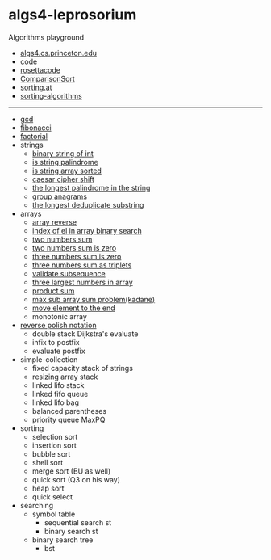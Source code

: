 # algs4-leprosorium

Algorithms playground 
- [algs4.cs.princeton.edu](https://algs4.cs.princeton.edu/home/)
- [code](https://algs4.cs.princeton.edu/code/)
- [rosettacode](https://rosettacode.org/wiki/Category:Programming_Tasks)
- [ComparisonSort](https://www.cs.usfca.edu/~galles/visualization/ComparisonSort.html)
- [sorting.at](http://sorting.at/)
- [sorting-algorithms](https://www.toptal.com/developers/sorting-algorithms)
___
- [gcd](https://github.com/solairerove/algs4-leprosorium/blob/master/euclid-highest-common-factor/src/main/java/com/github/solairerove/algs4/leprosorium/gcd_euclid/Application.java)
- [fibonacci](https://github.com/solairerove/algs4-leprosorium/blob/6981facfdce0753c01b4e3a25ae21ba1b9035f70/fibonacci/src/main/java/com/github/solairerove/algs4/leprosorium/fibonacci/Application.java#L54)
- [factorial](https://github.com/solairerove/algs4-leprosorium/blob/41154b2f7152dff03257f8e3ebcddeb28511b344/factorial/src/main/java/com/github/solairerove/algs4/leprosorium/factorial/Application.java#L10)
- strings
    - [binary string of int](https://github.com/solairerove/algs4-leprosorium/blob/a476ba05ba9549e21b5fa1b4096ecad73e14d3ca/exercise/src/main/java/com/github/solairerove/algs4/leprosorium/exercise1/ToBinaryStringApplication.java#L11)
    - [is string palindrome](https://github.com/solairerove/algs4-leprosorium/blob/39400707393632541e2db715d39a7fcdff85822b/simple-string/src/main/java/com/github/solairerove/algs4/leprosorium/simple_string/IsPalindromeApplication.java#L13)
    - [is string array sorted](https://github.com/solairerove/algs4-leprosorium/blob/dcb71b86dc350bb726cad951f3d2fa66998a12a9/simple-string/src/main/java/com/github/solairerove/algs4/leprosorium/simple_string/IsStringArraySorted.java#L17)
    - [caesar cipher shift](https://github.com/solairerove/algs4-leprosorium/blob/0e38a3a848ff60b8c9e28a4a008ac17a1adb80d8/simple-string/src/main/java/com/github/solairerove/algs4/leprosorium/simple_string/CaesarCipherEncryptor.java#L21)
    - [the longest palindrome in the string](https://github.com/solairerove/algs4-leprosorium/blob/ba617f6a0c1af4159dba4a95682e48bf6e202654/simple-string/src/main/java/com/github/solairerove/algs4/leprosorium/simple_string/LongestPalindromicString.java#L41)
    - [group anagrams](https://github.com/solairerove/algs4-leprosorium/blob/9bf72424aeb592039e996156c0f4b49a928aaff3/simple-string/src/main/java/com/github/solairerove/algs4/leprosorium/simple_string/GroupAnagrams.java#L33)
    - [the longest deduplicate substring](https://github.com/solairerove/algs4-leprosorium/blob/eb4b02b7e1c6b6c690dbf24d0b8cae942f7a6558/simple-string/src/main/java/com/github/solairerove/algs4/leprosorium/simple_string/LongestDeduplicateSubstring.java#L13)
- arrays
    - [array reverse](https://github.com/solairerove/algs4-leprosorium/blob/dcb71b86dc350bb726cad951f3d2fa66998a12a9/simple-array/src/main/java/com/github/solairerove/algs4/leprosorium/simple_arrays/Application.java#L84)
    - [index of el in array binary search](https://github.com/solairerove/algs4-leprosorium/blob/a1a6c3a6329faf6999f29254a0fa16374d80abfc/binary/src/main/java/com/github/solairerove/algs4/leprosorium/binary/Application.java#L34)
    - [two numbers sum](https://github.com/solairerove/algs4-leprosorium/blob/c6f23c28aa86911bd39130913e78c7e14a96af7c/two-number-sum/src/main/java/com/github/solairerove/algs4/leprosorium/two_number_sum/TwoNumberSum.java#L69)
    - [two numbers sum is zero](https://github.com/solairerove/algs4-leprosorium/blob/5d06b09fa8edefec3caba92e568f57299b29fc4a/two-number-sum/src/main/java/com/github/solairerove/algs4/leprosorium/two_number_sum/TwoSum.java#L21)
    - [three numbers sum is zero](https://github.com/solairerove/algs4-leprosorium/blob/e7abb3409d113e541a66cc2cafb87abadd45c2b5/two-number-sum/src/main/java/com/github/solairerove/algs4/leprosorium/two_number_sum/ThreeSum.java#L36)
    - [three numbers sum as triplets](https://github.com/solairerove/algs4-leprosorium/blob/c0b34167395c082b4455025853055b9dcfb731b0/two-number-sum/src/main/java/com/github/solairerove/algs4/leprosorium/two_number_sum/ThreeSum.java#L57)
    - [validate subsequence](https://github.com/solairerove/algs4-leprosorium/blob/c0b34167395c082b4455025853055b9dcfb731b0/validate-subsequence/src/main/java/com/github/solairerove/algs4/leprosorium/validate_subsequence/ValidateSubsequence.java#L24)
    - [three largest numbers in array](https://github.com/solairerove/algs4-leprosorium/blob/a58a7816babb4e0f904853685ff9ae36579d56d9/three-largest-numbers/src/main/java/com/github/solairerove/algs4/leprosorium/three_largest_number/ThreeLargestNumber.java#L27)
    - [product sum](https://github.com/solairerove/algs4-leprosorium/blob/7f7299b4f3fb514b67992494bccb0d55643458a3/simple-array/src/main/java/com/github/solairerove/algs4/leprosorium/simple_arrays/ProductSum.java#L53)
    - [max sub array sum problem(kadane)](https://github.com/solairerove/algs4-leprosorium/blob/80b870e349fb1521457a21de626a2dbb31410923/simple-array/src/main/java/com/github/solairerove/algs4/leprosorium/simple_arrays/MaxSubArraySumApplication.java#L37)
    - [move element to the end](https://github.com/solairerove/algs4-leprosorium/blob/eb36731cf736fb2224b0f0865e4ff80979f53f5e/simple-array/src/main/java/com/github/solairerove/algs4/leprosorium/simple_arrays/MoveElementToEnd.java#L13)
    - monotonic array
- [reverse polish notation](https://github.com/solairerove/algs4-leprosorium/tree/master/edsger-wybe-dijkstra/src/main/java/com/github/solairerove/algs4/leprosorium/dijkstra)
    - double stack Dijkstra's evaluate
    - infix to postfix
    - evaluate postfix
- simple-collection
    - fixed capacity stack of strings
    - resizing array stack
    - linked lifo stack
    - linked fifo queue
    - linked lifo bag
    - balanced parentheses
    - priority queue MaxPQ
- sorting
    - selection sort
    - insertion sort
    - bubble sort
    - shell sort
    - merge sort (BU as well)
    - quick sort (Q3 on his way)
    - heap sort
    - quick select
- searching
    - symbol table
        - sequential search st
        - binary search st
    - binary search tree
        - bst
